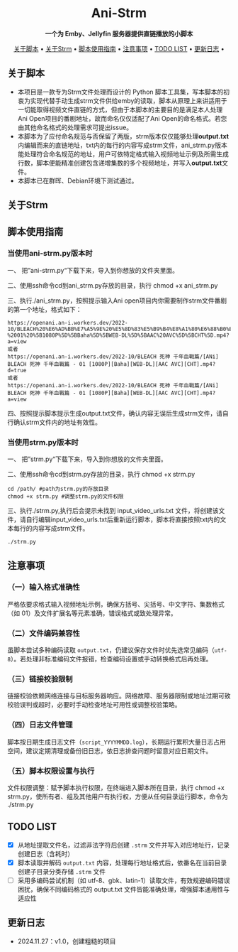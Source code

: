 <div align="center">

# Ani-Strm

**一个为 Emby、Jellyfin 服务器提供直链播放的小脚本** 


[关于脚本](#关于脚本) •
[关于Strm](#关于Strm) •
[脚本使用指南](#脚本使用指南) •
[注意事项](#注意事项) •
[TODO LIST](#todo-list) •
[更新日志](#更新日志) •

</div>

## 关于脚本
- 本项目是一款专为Strm文件处理而设计的 Python 脚本工具集，写本脚本的初衷为实现代替手动生成strm文件供给emby的读取，脚本从原理上来讲适用于一切能取得视频文件直链的方式，但由于本脚本的主要目的是满足本人处理Ani Open项目的番剧地址，故而命名仅仅适配了Ani Open的命名格式。若您由其他命名格式的处理需求可提出issue。
- 本脚本为了应付命名规范与否保留了两版，strm版本仅仅能够处理**output.txt** 内编辑而来的直链地址，txt内的每行的内容写成strm文件，ani_strm.py版本能处理符合命名规范的地址，用户可依特定格式输入视频地址示例及所需生成行数，脚本便能精准创建包含递增集数的多个视频地址，并写入**output.txt**文件。
- 本脚本已在群晖、Debian环境下测试通过。

## 关于Strm


## 脚本使用指南
### 当使用ani-strm.py版本时
一、 把”ani-strm.py“下载下来，导入到你想放的文件夹里面。

二、使用ssh命令cd到ani_strm.py存放的目录，执行 chmod +x ani_strm.py

三、执行./ani_strm.py，按照提示输入Ani open项目内你需要制作strm文件番剧的第一个地址，格式如下：
```
https://openani.an-i.workers.dev/2022-10/BLEACH%20%E6%AD%BB%E7%A5%9E%20%E5%8D%83%E5%B9%B4%E8%A1%80%E6%88%B0%E7%AF%87/%5BANi%5D%20BLEACH%20%E6%AD%BB%E7%A5%9E%20%E5%8D%83%E5%B9%B4%E8%A1%80%E6%88%B0%E7%AF%87%20-%2001%20%5B1080P%5D%5BBaha%5D%5BWEB-DL%5D%5BAAC%20AVC%5D%5BCHT%5D.mp4?a=view
或者
https://openani.an-i.workers.dev/2022-10/BLEACH 死神 千年血戰篇/[ANi] BLEACH 死神 千年血戰篇 - 01 [1080P][Baha][WEB-DL][AAC AVC][CHT].mp4?d=true
或者
https://openani.an-i.workers.dev/2022-10/BLEACH 死神 千年血戰篇/[ANi] BLEACH 死神 千年血戰篇 - 01 [1080P][Baha][WEB-DL][AAC AVC][CHT].mp4?a=view
```
四、按照提示脚本提示生成output.txt文件，确认内容无误后生成strm文件，请自行确认strm文件内的地址有效性。
### 当使用strm.py版本时
一、 把”strm.py“下载下来，导入到你想放的文件夹里面。

二、使用ssh命令cd到strm.py存放的目录，执行 chmod +x strm.py
```
cd /path/ #path为strm.py的存放目录
chmod +x strm.py #调整strm.py的文件权限
```
三、执行./strm.py,执行后会提示未找到 input_video_urls.txt 文件，将创建该文件，请自行编辑input_video_urls.txt后重新运行脚本，脚本将直接按照txt内的文本每行的内容写成strm文件。
```
./strm.py
```
## 注意事项
### （一）输入格式准确性
严格依要求格式输入视频地址示例，确保方括号、尖括号、中文字符、集数格式（如 01）及文件扩展名等元素准确，错误格式或致处理异常。

### （二）文件编码兼容性
虽脚本尝试多种编码读取 `output.txt`，仍建议保存文件时优先选常见编码（`utf-8`）。若处理非标准编码文件报错，检查编码设置或手动转换格式后再处理。

### （三）链接校验限制
链接校验依赖网络连接与目标服务器响应。网络故障、服务器限制或地址过期可致校验误判或超时，必要时手动检查地址可用性或调整校验策略。

### （四）日志文件管理
脚本按日期生成日志文件（`script_YYYYMMDD.log`），长期运行累积大量日志占用空间，建议定期清理或备份旧日志，依日志排查问题时留意对应日期文件。 

### （五）脚本权限设置与执行
文件权限调整：赋予脚本执行权限，在终端进入脚本所在目录，执行 chmod +x strm.py，使所有者、组及其他用户有执行权，方便从任何目录运行脚本，命令为 ./strm.py

## TODO LIST
- [x] 从地址提取文件名，过滤非法字符后创建 `.strm` 文件并写入对应地址行，记录创建日志（含耗时）
- [x] 脚本读取并解码 `output.txt` 内容，处理每行地址格式后，依番名在当前目录创建子目录分类存储 `.strm` 文件
- [ ] 采用多编码尝试机制（如 utf-8、gbk、latin-1）读取文件，有效规避编码错误困扰，确保不同编码格式的 output.txt 文件皆能准确处理，增强脚本通用性与适应性

## 更新日志
- 2024.11.27：v1.0，创建粗糙的项目
